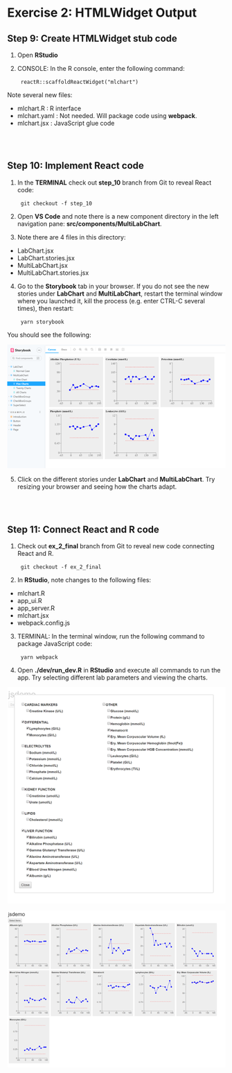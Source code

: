 # Exercise 2: HTMLWidget Output

## Step 9: Create HTMLWidget stub code

1. Open **RStudio**

2. CONSOLE: In the R console, enter the following command:

        reactR::scaffoldReactWidget("mlchart")
		
Note several new files:
- mlchart.R : R interface
- mlchart.yaml : Not needed.  Will package code using **webpack**.
- mlchart.jsx : JavaScript glue code

&nbsp;  
&nbsp;  

## Step 10: Implement React code

1. In the **TERMINAL** check out **step_10** branch from Git to reveal React code:

        git checkout -f step_10
		
2. Open **VS Code** and note there is a new component directory
in the left navigation pane: **src/components/MultiLabChart**.

3. Note there are 4 files in this directory:

- LabChart.jsx
- LabChart.stories.jsx
- MultiLabChart.jsx
- MultiLabChart.stories.jsx

4. Go to the **Storybook** tab in your browser.  If you do not see
the new stories under **LabChart** and **MultiLabChart**, restart
the terminal window where you launched it, kill the process
(e.g. enter CTRL-C several times), then restart:

        yarn storybook
		
You should see the following:

![](figs/fig1.png)

5. Click on the different stories under **LabChart** and **MultiLabChart**.
Try resizing your browser and seeing how the charts adapt.

&nbsp;  
&nbsp;  

## Step 11: Connect React and R code

1. Check out **ex_2_final** branch from Git to reveal new code connecting React and R.

        git checkout -f ex_2_final

2. In **RStudio**, note changes to the following files:

- mlchart.R
- app_ui.R
- app_server.R
- mlchart.jsx
- webpack.config.js

3. TERMINAL: In the terminal window, run the following command to package
JavaScript code:

        yarn webpack
		
4. Open **./dev/run_dev.R** in **RStudio** and execute all commands to run the app.  Try
selecting different lab parameters and viewing the charts.

![](figs/fig2.png)

![](figs/fig3.png)
